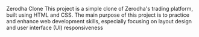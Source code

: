 Zerodha Clone
This project is a simple clone of Zerodha's trading platform, built using HTML and CSS. The main purpose of this project is to practice and enhance web development skills, especially focusing on layout design and user interface (UI) responsiveness
